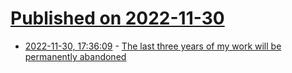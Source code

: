 # [Published on 2022-11-30](index.md)

* [2022-11-30, 17:36:09](https://news.ycombinator.com/item?id=33804293) - [The last three years of my work will be permanently abandoned](https://ericlippert.com/2022/11/30/a-long-expected-update/)
